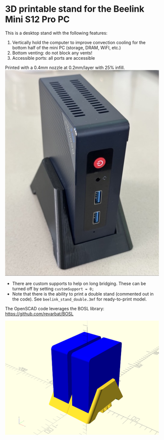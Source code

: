 # 3D printable stand for the Beelink Mini S12 Pro PC

This is a desktop stand with the following features:
1. Vertically hold the computer to improve convection cooling for the bottom half of the mini PC (storage, DRAM, WiFI, etc.)
2. Bottom venting: do not block any vents!
3. Accessible ports: all ports are accessible

Printed with a 0.4mm nozzle at 0.2mm/layer with 25% infill.
![Beelink Mini S12 Pro PC sitting on the black PETG printed stand](beelink-stand.jpg?raw=true "Black PETG stand with Beelink Mini S12 Pro PC")

* There are custom supports to help on long bridging. These can be turned off by setting `customSupport = 0;`
* Note that there is the ability to print a double stand (commented out in the code). See `beelink_stand_double.3mf` for ready-to-print model. 

The OpenSCAD code leverages the BOSL library: https://github.com/revarbat/BOSL

![OpenSCAD render of two Beelink Mini S12 Pro PCs sitting on the double stand with custom supports](beelink-stand-double.png)